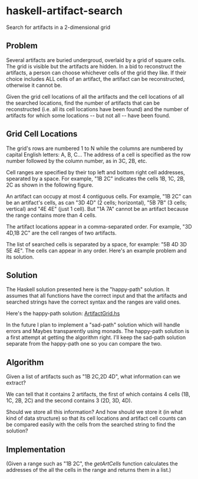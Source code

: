 # haskell-artifact-search
Search for artifacts in a 2-dimensional grid

## Problem

Several artifacts are buried undergroud, overlaid by a grid of square cells. The grid is visible but the artifacts are hidden. In a bid to reconstruct the artifacts, a person can choose whichever cells of the grid they like. If their choice includes ALL cells of an artifact, the artifact can be reconstructed, otherwise it cannot be. 

Given the grid cell locations of all the artifacts and the cell locations of all the searched locations, find the number of artifacts that can be reconstructed (i.e. all its cell locations have been found) and the number of artifacts for which some locations -- but not all -- have been found.

## Grid Cell Locations

The grid's rows are numbered 1 to N while the columns are numbered by capital English letters: A, B, C... The address of a cell is specified as the row number followed by the column number, as in 3C, 2B, etc.

Cell ranges are specified by their top left and bottom right cell addresses, spearated by a space. For example, "1B 2C" indicates the cells 1B, 1C, 2B, 2C as shown in the following figure.

An artifact can occupy at most 4 contiguous cells. For example, "1B 2C" can be an artifact's cells, as can "3D 4D" (2 cells; horizontal), "5B 7B" (3 cells; vertical) and "4E 4E" (just 1 cell). But "1A 7A" cannot be an artifact because the range contains more than 4 cells.

The artifact locations appear in a comma-separated order. For example, "3D 4D,1B 2C" are the cell ranges of two artifacts.

The list of searched cells is separated by a space, for example: "5B 4D 3D 5E 4E". The cells can appear in any order. Here's an example problem and its solution.

<Example TBD>
  
## Solution

The Haskell solution presented here is the "happy-path" solution. It assumes that all functions have the correct input and that the artifacts and searched strings have the correct syntax and the ranges are valid ones.

Here's the happy-path solution: [ArtifactGrid.hs](ArtifactGrid.hs)

In the future I plan to implement a "sad-path" solution which will handle errors and Maybes transparently using monads. The happy-path solution is a first attempt at getting the algorithm right. I'll keep the sad-path solution separate from the happy-path one so you can compare the two.

## Algorithm

Given a list of artifacts such as "1B 2C,2D 4D", what information can we extract? 

We can tell that it contains 2 artifacts, the first of which contains 4 cells (1B, 1C, 2B, 2C) and the second contains 3 (2D, 3D, 4D).  

Should we store all this information? And how should we store it (in what kind of data structure) so that its cell locations and artifact cell counts can be compared easily with the cells from the searched string to find the solution?

## Implementation

(Given a range such as "1B 2C", the *getArtCells* function calculates the addresses of the all the cells in the range and returns them in a list.)


